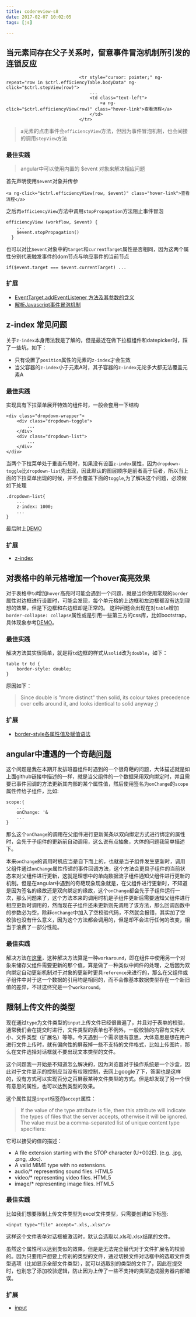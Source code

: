 ```yaml
---
title: codereview-s8
date: 2017-02-07 10:02:05
tags: [js]

---
```

## 当元素间存在父子关系时，留意事件冒泡机制所引发的连锁反应
```
                            <tr style="cursor: pointer;" ng-repeat="row in $ctrl.efficiencyTable.bodyData" ng-click="$ctrl.stepView(row)">
                                ...
                                <td class="text-left">
                                    <a ng-click="$ctrl.efficiencyView(row)" class="hover-link">查看流程</a>
                                </td>
                            </tr>
```
> a元素的点击事件会``efficiencyView``方法，但因为事件冒泡机制，也会间接的调用``stepView``方法

### 最佳实践
> angular中可以使用内置的 $event 对象来解决相应问题

首先声明使用``$event``对象并传参
```
<a ng-click="$ctrl.efficiencyView(row, $event)" class="hover-link">查看流程</a>
```
之后再``efficiencyView``方法中调用``stopPropagation``方法阻止事件冒泡
```
efficiencyView (workflow, $event) {
    ...
    $event.stopPropagation()
  }
```
也可以对比``$event``对象中的``target``和``currentTarget``属性是否相同，因为这两个属性分别代表触发事件的dom节点与响应事件的当前节点
```
if($event.target === $event.currentTarget) ...
```

### 扩展
* [EventTarget.addEventListener 方法及其参数的含义](https://developer.mozilla.org/zh-CN/docs/Web/API/EventTarget/addEventListener)
* [解析Javascript事件冒泡机制](http://blog.csdn.net/luanlouis/article/details/23927347)

## z-index 常见问题
关于``z-index``本身用法我是了解的，但是最近在做下拉框组件和datepicker时，踩了一些坑，如下：

* 只有设置了``position``属性的元素的``z-index``才会生效
* 当父容器的``z-index``小于元素A时，其子容器的``z-index``无论多大都无法覆盖元素A

### 最佳实践
实现具有下拉菜单展开特效的组件时，一般会套用一下结构
```
<div class="dropdown-wrapper">
    <div class="dropdown-toggle">
        ...
    </div>
    <div class="dropdown-list">
        ...
    </div>
</div>
```
当两个下拉菜单处于垂直布局时，如果没有设置``z-index``属性，因为``dropdown-toggle``比``dropdown-list``先出现，因此默认的图层顺序是前者高于后者，所以当上面的下拉菜单出现的时候，并不会覆盖下面的``toggle``,为了解决这个问题，必须做如下处理
```
.dropdown-list{
    ...
    z-index: 1000;
    ...
}
```
最后附上[DEMO](https://jsbin.com/suyojovino/edit?html,css,output)

### 扩展
* [z-index](https://css-tricks.com/almanac/properties/z/z-index/)

## 对表格中的单元格增加一个hover高亮效果
对于表格中``td``增加``hover``高亮时可能会遇到一个问题，就是当你使用常规的``border``属性对边框进行设置时，可能会发现，每个单元格的上边框和左边框都没有达到理想的效果，但是下边框和右边框却是正常的。
这种问题会出现在对``table``增加``border-collapse: collapse``属性或是引用一些第三方的css库，比如bootstrap，具体现象参考[DEMO](https://jsbin.com/hivukumosu/edit?html,css,output)。

### 最佳实践
解决方法其实很简单，就是将``td``边框的样式从``solid``改为``double``，如下：
```
table tr td {
    border-style: double;
}
```
原因如下：
> Since double is "more distinct" then solid, its colour takes precedence over cells around it, and looks identical to solid anyway ;)

### 扩展
* [border-style各属性值及赋值语法](https://developer.mozilla.org/zh-CN/docs/Web/CSS/border-style)

## angular中遭遇的一个奇葩[问题](https://github.com/angular/angular.js/issues/4558)
这个问题是我在本期开发排班器组件时遇到的一个很奇葩的问题，大体描述就是如上面github链接中描述的一样，就是当父组件的一个数据采用双向绑定时，并且需要已事件回调的方法更新其内部的某个属性值，然后使用签名为``onChange``的``scope``属性传给子组件，比如:
```
scope:{
    ...
    onChange: '&
    ...
}
```
那么这个``onChange``的调用在父组件进行更新某条以双向绑定方式进行绑定的属性时，会先于子组件的更新前自动调用，这么说有点抽象，大体的问题我简单描述下。

本来``onChange``的调用时机应当是自下而上的，也就是当子组件发生更新时，调用父组件通过``onChange``属性传递的事件回调方法，这个方法会更具子组件的当前状态来对父组件进行更新，这就是理想中的单向数据流子组件通知父组件进行更新的机制。但是在angular中遇到的奇葩现象现象就是，在父组件进行更新时，不知道是因为签名的缘故还是双向绑定的缘故，这个``onChange``都会先于子组件运行一次，那么问题来了，这个方法本来的调用时机是子组件更新后需要通知父组件进行相应更新时调用的，然而现在子组件还未更新则先调用了该方法，那么回调函数中的参数必为空，除非``onChange``中加入了空校验代码，不然就会报错，其实加了空校验也没有什么意义，因为这个方法都会调用的，但是却不会进行任何的改变，相当于浪费了一部分性能。

### 最佳实践
解决方法在[这里](http://plnkr.co/edit/fs7S6yX1a5aeo1Ese522?p=preview)，这种解决方法算是一种``workaround``，即在组件中使用另一个对象来储存父组件需要更新的那个值，算是做了一种类似中间件的处理，之后因为双向绑定自动更新机制对于对象的更新时更具``reference``来进行的，那么在父组件或子组件中对于这一个数据的引用均是相同的，而不会像基本数据类型存在一个新旧值的差异，不过这终究是一个``workaround``。

## 限制上传文件的类型
现在通过``type``为文件类型的``input``上传文件已经很普遍了，并且对于表单的校验，通常我们会在提交时进行，文件类型的表单也不例外，一般校验的内容有文件大小、文件类型（扩展名）等等。今天遇到一个需求很有意思，大体意思是想在用户进行文件上传时，就有偏向性的屏蔽掉一些不支持的文件格式，比如上传图片，那么在文件选择对话框就不要出现文本类型的文件。

这个问题我一开始是不知道怎么解决的，因为浏览器对于操作系统是一个沙盒，因此对于文件显示的控制应当没有权限控制，去网上google了下，答案也是这样的，没有方式可以实现百分之百屏蔽某种文件类型的方式。但是却发现了另一个很有意思的属性，也可以达到类型的效果。

这个属性就是``input``标签的``accept``属性：
> If the value of the type attribute is file, then this attribute will indicate the types of files that the server accepts, otherwise it will be ignored. The value must be a comma-separated list of unique content type specifiers:

它可以接受的值的描述：
* A file extension starting with the STOP character (U+002E). (e.g. .jpg, .png, .doc).
* A valid MIME type with no extensions.
* audio/* representing sound files. HTML5
* video/* representing video files. HTML5
* image/* representing image files. HTML5

### 最佳实践
比如我们想要限制上传文件类型为excel文件类型，只需要创建如下标签:
```
<input type="file" accept=".xls,.xlsx"/>
```
这样这个文件表单对话框被激活时，默认会选取以.xls和.xlsx结尾的文件。

虽然这个属性可以达到类似的效果，但是是无法完全替代对于文件扩展名的校验的。因为只要用户想要上传别的类型的文件，通过切换文件对话框中的选取文件类型选项（比如显示全部文件类型），就可以选取别的类型的文件了，因此在提交时，也别忘了添加校验逻辑，防止因为上传了一些不支持的类型造成服务器内部错误。

### 扩展
* [input](https://developer.mozilla.org/zh-CN/docs/Web/HTML/Element/Input)